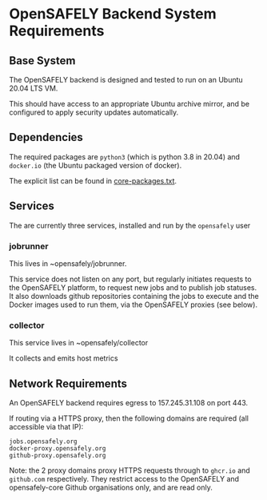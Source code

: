 # OpenSAFELY Backend System Requirements

## Base System

The OpenSAFELY backend is designed and tested to run on an Ubuntu 20.04 LTS VM.

This should have access to an appropriate Ubuntu archive mirror, and be
configured to apply security updates automatically.


## Dependencies

The required packages are `python3` (which is python 3.8 in 20.04) and
`docker.io` (the Ubuntu packaged version of docker).

The explicit list can be found in [core-packages.txt](core-packages.txt).


## Services

The are currently three services, installed and run by the `opensafely` user

### jobrunner

This lives in ~opensafely/jobrunner.

This service does not listen on any port, but regularly initiates requests to the
OpenSAFELY platform, to request new jobs and to publish job statuses.  It also
downloads github repositories containing the jobs to execute and the Docker
images used to run them, via the OpenSAFELY proxies (see below).

### collector

This service lives in ~opensafely/collector

It collects and emits host metrics


## Network Requirements

An OpenSAFELY backend requires egress to 157.245.31.108 on port 443.

If routing via a HTTPS proxy, then the following domains are required (all accessible via that IP):

    jobs.opensafely.org
    docker-proxy.opensafely.org
    github-proxy.opensafely.org


Note: the 2 proxy domains proxy HTTPS requests through to `ghcr.io` and
`github.com` respectively. They restrict access to the OpenSAFELY and
opensafely-core Github organisations only, and are read only.

